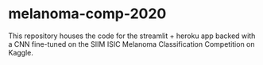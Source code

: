 # melanoma-comp-2020
This repository houses the code for the streamlit + heroku app backed with a CNN fine-tuned on the SIIM ISIC Melanoma Classification Competition on Kaggle.
